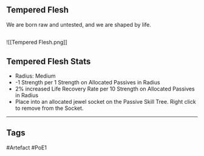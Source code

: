 ## Tempered Flesh
We are born raw and untested, and we are shaped by life.
##
![[Tempered Flesh.png]]
## Tempered Flesh Stats
- Radius: Medium
- -1 Strength per 1 Strength on Allocated Passives in Radius
- 2% increased Life Recovery Rate per 10 Strength on Allocated Passives in Radius
- Place into an allocated jewel socket on the Passive Skill Tree. Right click to remove from the Socket.


---
## Tags
#Artefact
#PoE1